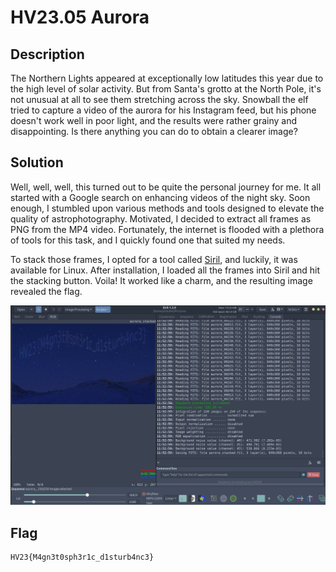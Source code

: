 # HV23.05 Aurora

## Description

The Northern Lights appeared at exceptionally low latitudes this year due to the high level of solar activity. But from Santa's grotto at the North Pole, it's not unusual at all to see them stretching across the sky. Snowball the elf tried to capture a video of the aurora for his Instagram feed, but his phone doesn't work well in poor light, and the results were rather grainy and disappointing. Is there anything you can do to obtain a clearer image?

## Solution

Well, well, well, this turned out to be quite the personal journey for me. It all started with a Google search on enhancing videos of the night sky. Soon enough, I stumbled upon various methods and tools designed to elevate the quality of astrophotography. Motivated, I decided to extract all frames as PNG from the MP4 video. Fortunately, the internet is flooded with a plethora of tools for this task, and I quickly found one that suited my needs.

To stack those frames, I opted for a tool called [Siril](https://siril.org/), and luckily, it was available for Linux. After installation, I loaded all the frames into Siril and hit the stacking button. Voila! It worked like a charm, and the resulting image revealed the flag.

![Siril stacked images](assets/siril.png)

## Flag

```
HV23{M4gn3t0sph3r1c_d1sturb4nc3}
```